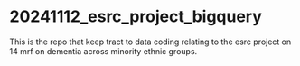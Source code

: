 # 20241112_esrc_project_bigquery
This is the repo that keep tract to data coding relating to the esrc project on 14 mrf on dementia across minority ethnic groups.

